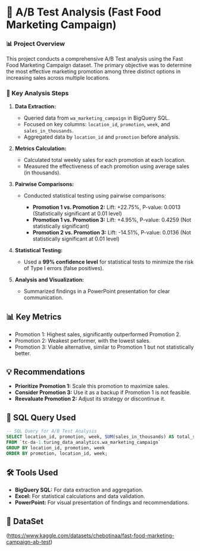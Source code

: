 # 🚂 A/B Test Analysis (Fast Food Marketing Campaign)

### 📊 Project Overview

This project conducts a comprehensive A/B Test analysis using the Fast Food Marketing Campaign dataset. The primary objective was to determine the most effective marketing promotion among three distinct options in increasing sales across multiple locations.

### 🚀 Key Analysis Steps

1. **Data Extraction:**

   * Queried data from `wa_marketing_campaign` in BigQuery SQL.
   * Focused on key columns: `location_id`, `promotion`, `week`, and `sales_in_thousands`.
   * Aggregated data by `location_id` and `promotion` before analysis.

2. **Metrics Calculation:**

   * Calculated total weekly sales for each promotion at each location.
   * Measured the effectiveness of each promotion using average sales (in thousands).

3. **Pairwise Comparisons:**

   * Conducted statistical testing using pairwise comparisons:

     * **Promotion 1 vs. Promotion 2:** Lift: +22.75%, P-value: 0.0013 (Statistically significant at 0.01 level)
     * **Promotion 1 vs. Promotion 3:** Lift: +4.95%, P-value: 0.4259 (Not statistically significant)
     * **Promotion 2 vs. Promotion 3:** Lift: -14.51%, P-value: 0.0136 (Not statistically significant at 0.01 level)

4. **Statistical Testing:**

   * Used a **99% confidence level** for statistical tests to minimize the risk of Type I errors (false positives).

5. **Analysis and Visualization:**

   * Summarized findings in a PowerPoint presentation for clear communication.

## 📊 Key Metrics

* Promotion 1: Highest sales, significantly outperformed Promotion 2.
* Promotion 2: Weakest performer, with the lowest sales.
* Promotion 3: Viable alternative, similar to Promotion 1 but not statistically better.

## 💡 Recommendations

* **Prioritize Promotion 1:** Scale this promotion to maximize sales.
* **Consider Promotion 3:** Use it as a backup if Promotion 1 is not feasible.
* **Reevaluate Promotion 2:** Adjust its strategy or discontinue it.

## 📌 SQL Query Used

```sql
-- SQL Query for A/B Test Analysis
SELECT location_id, promotion, week, SUM(sales_in_thousands) AS total_sales
FROM `tc-da-1.turing_data_analytics.wa_marketing_campaign`
GROUP BY location_id, promotion, week
ORDER BY promotion, location_id, week;
```

## 🛠️ Tools Used

* **BigQuery SQL:** For data extraction and aggregation.
* **Excel:** For statistical calculations and data validation.
* **PowerPoint:** For visual presentation of findings and recommendations.

## 🚀 DataSet

 (https://www.kaggle.com/datasets/chebotinaa/fast-food-marketing-campaign-ab-test) 
